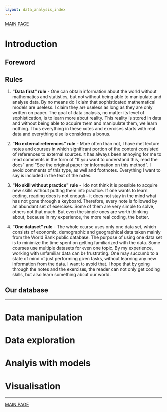 ```yaml
---
layout: data_analysis_index
---
```


[MAIN PAGE](https://soukupmarek-edin.github.io/)

# Introduction 

## Foreword

<!-- <video src="trial_video.mkv" poster="poster.jpg" width="320" height="200" controls preload></video> -->

## Rules

1. **"Data first" rule** - One can obtain information about the world without mathematics and statistics, but not without being able to manipulate and analyse data. By no means do I claim that sophisticated mathematical models are useless. I claim they are useless as long as they are only written on paper. The goal of data analysis, no matter its level of sophistication, is to learn more about reality. This reality is stored in data and without being able to acquire them and manipulate them, we learn nothing. Thus everything in these notes and exercises starts with real data and everything else is consideres a bonus.

1. **"No external references" rule** - More often than not, I have met lecture notes and courses in which significant portion of the content consisted of references to external sources. It has always been annoying for me to read comments in the form of "If you want to understand this, read the docs" and  "See the original paper for information on this method". I avoid comments of this type, as well and footnotes. Everything I want to say is included in the text of the notes.

1. **"No skill without practice" rule** - I do not think it is possible to acquire new skills without putting them into practice. If one wants to learn coding, reading docs is not enough - it does not stay in the mind what has not gone through a keyboard. Therefore, every note is followed by an abundant set of exercises. Some of them are very simple to solve, others not that much. But even the simple ones are worth thinking about, because in my experience, the more real coding, the better.

1. **"One dataset" rule** - The whole course uses only one data set, which consists of economic, demographic and geographical data taken mainly from the World Bank public database. The purpose of using one data set is to minimize the time spent on getting familiarized with the data. Some courses use multiple datasets for even one topic. By my experience, working with unfamiliar data can be frustrating. One may succumb to a state of mind of just performing given tasks, without learning any new information from the data. I want to avoid that. I hope that by going through the notes and the exercises, the reader can not only get coding skills, but also learn something about our world.

## Our database



* * *

# Data manipulation

# Data exploration

# Analyis with models

# Visualisation

* * *

[MAIN PAGE](https://soukupmarek-edin.github.io/)

